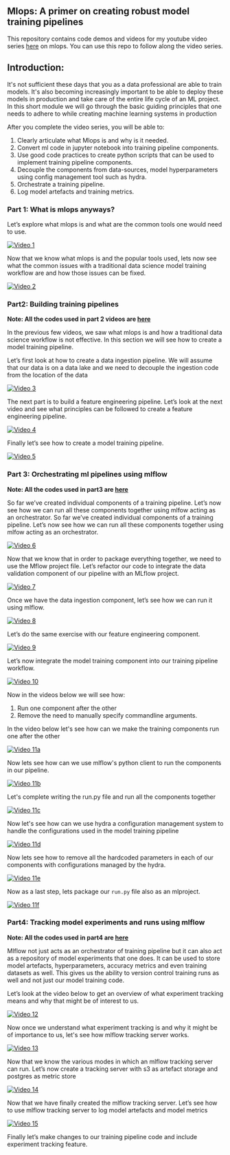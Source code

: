 ## Mlops: A primer on creating robust model training pipelines

This repository contains code demos and videos for my youtube video series [here](https://www.youtube.com/watch?v=fM_4jWS0w00&list=PLH4UpMDxt47lN-vfaNtLrR0Kt3gK48QB5&index=1) on mlops. You can use this repo to follow along the video series. 

## Introduction:

It's not sufficient these days that you as a data professional are able to train models. It's also becoming increasingly important to be able to deploy these models in production and take care of the entire life cycle of an ML project. In this short module we will go through the basic guiding principles that one needs to adhere to while creating machine learning systems in production

After you complete the video series, you will be able to:

1. Clearly articulate what Mlops is and why is it needed.
2. Convert ml code in jupyter notebook into training pipeline components.
3. Use good code practices to create python scripts that can be used to implement training pipeline components.
4. Decouple the components from data-sources, model hyperparameters using config management tool such as hydra.
5. Orchestrate a training pipeline.
6. Log model artefacts and training metrics.

### Part 1: What is mlops anyways?

Let’s explore what mlops is and what are the common tools one would need to use.

[![Video 1](https://i9.ytimg.com/vi/fM_4jWS0w00/mq1.jpg?sqp=COSF9KgG-oaymwEmCMACELQB8quKqQMa8AEB-AH-CYAC0AWKAgwIABABGGUgZShlMA8=&rs=AOn4CLAP5Vz7iO-ge6DUgSUOaq1bLExR-w)](https://youtu.be/fM_4jWS0w00)

Now that we know what mlops is and the popular tools used, lets now see what the common issues with a traditional data science model training workflow are and how those issues can be fixed.   

[![Video 2](https://i9.ytimg.com/vi/5tXn2xYyX3w/mq1.jpg?sqp=COSF9KgG-oaymwEmCMACELQB8quKqQMa8AEB-AH-CYAC0AWKAgwIABABGGUgZShlMA8=&rs=AOn4CLAJz25w_Yb6vI8E7bFDgrN7PQNcHw)](https://youtu.be/5tXn2xYyX3w)

### Part2: Building training pipelines

**Note: All the codes used in part 2 videos are [here](./part2/)**

In the previous few videos, we saw what mlops is and how a traditional data science workflow is not effective. In this section we will see how to create a model training pipeline.

Let’s first look at how to create a data ingestion pipeline. We will assume that our data is on a data lake and we need to decouple the ingestion code from the location of the data

[![Video 3](https://i9.ytimg.com/vi/VfEceK2AbeY/mq1.jpg?sqp=CJCI9KgG-oaymwEmCMACELQB8quKqQMa8AEB-AH-CYAC0AWKAgwIABABGGUgZShlMA8=&rs=AOn4CLBVz1quebttUIod0ySXTjixIMZWtA)](https://youtu.be/VfEceK2AbeY)

The next part is to build a feature engineering pipeline. Let’s look at the next video and see what principles can be followed to create a feature engineering pipeline. 

[![Video 4](https://i9.ytimg.com/vi/xDoiWSHs7Y8/mq1.jpg?sqp=CLyK9KgG-oaymwEmCMACELQB8quKqQMa8AEB-AH-CYAC0AWKAgwIABABGGUgZShlMA8=&rs=AOn4CLC7CJVF33jgMlkqoEs5gaRbTchAVA)](https://www.youtube.com/watch?v=xDoiWSHs7Y8 "Video 4")

Finally let’s see how to create a model training pipeline.

[![Video 5](https://i9.ytimg.com/vi/zffaeWPl_bc/mq1.jpg?sqp=CLyK9KgG-oaymwEmCMACELQB8quKqQMa8AEB-AH-CYAC0AWKAgwIABABGGUgZShlMA8=&rs=AOn4CLDoO_RoVHpdULNI5ECUzpTBltV1Zg)](https://youtu.be/zffaeWPl_bc)



### Part 3: Orchestrating ml pipelines using mlflow

**Note: All the codes used in part3 are [here](./part3/)**

So far we’ve created individual components of a training pipeline. Let’s now see how we can run all these components together using mlfow acting as an orchestrator. So far we’ve created individual components of a training pipeline. Let’s now see how we can run all these components together using mlfow acting as an orchestrator. 

[![Video 6](https://i9.ytimg.com/vi/twgblvN9hIw/mq1.jpg?sqp=CLyK9KgG-oaymwEmCMACELQB8quKqQMa8AEB-AH-CYAC0AWKAgwIABABGGUgZShlMA8=&rs=AOn4CLDAgz1ioJVZejUuZQQQgj8zBroFPA)](https://youtu.be/twgblvN9hIw)

Now that we know that in order to package everything together, we need to use the Mflow project file. Let’s refactor our code to integrate the data validation component of our pipeline with an MLflow project.

[![Video 7](https://i9.ytimg.com/vi/-yH1jN5aJbA/mq1.jpg?sqp=COiM9KgG-oaymwEmCMACELQB8quKqQMa8AEB-AH-CYAC0AWKAgwIABABGGUgZShlMA8=&rs=AOn4CLC1h-TENeMcyfYeAnb3N-3-mUVlrg)](https://youtu.be/-yH1jN5aJbA)

Once we have the data ingestion component, let’s see how we can run it using mlflow.

[![Video 8](https://i9.ytimg.com/vi/14TSmbLB94o/mq2.jpg?sqp=CPCa9KgG-oaymwEmCMACELQB8quKqQMa8AEB-AH-CYAC0AWKAgwIABABGF4gXiheMA8%3D&rs=AOn4CLAEEggqVXrmPrRRrMSRzqnvVA6YvA&retry=4)](https://youtu.be/14TSmbLB94o)

Let’s do the same exercise with our feature engineering component.

[![Video 9](https://i9.ytimg.com/vi/J1gWyKBJ8Ew/mq1.jpg?sqp=CMif9KgG-oaymwEmCMACELQB8quKqQMa8AEB-AH-CYAC0AWKAgwIABABGGUgZShlMA8=&rs=AOn4CLCTmyNWJ4u_hS2wbkdfHcVfwrT6Yg)](https://youtu.be/J1gWyKBJ8Ew)

Let’s now integrate the model training component into our training pipeline workflow.

[![Video 10](https://i9.ytimg.com/vi/lRZubYQ1SzQ/mq1.jpg?sqp=CMif9KgG-oaymwEmCMACELQB8quKqQMa8AEB-AH-CYAC0AWKAgwIABABGGUgZShlMA8=&rs=AOn4CLCjjOVRy7sZlXIYODOEBklZXgKqqg)](https://youtu.be/lRZubYQ1SzQ)

Now in the videos below we will see how:
1. Run one component after the other
2. Remove the need to manually specify commandline arguments.

In the video below let's see how can we make the training components run one after the other

[![Video 11a](https://i9.ytimg.com/vi/hAOefBEzD0w/mq1.jpg?sqp=CPSh9KgG-oaymwEmCMACELQB8quKqQMa8AEB-AH-CYAC0AWKAgwIABABGGUgZShlMA8=&rs=AOn4CLBoElda46PRhvENpfYmBAzoRpm9Rw)](https://youtu.be/hAOefBEzD0w)

Now lets see how can we use mlflow's python client to run the components in our pipeline.

[![Video 11b](https://i9.ytimg.com/vi/gu_R6c30lmE/mq1.jpg?sqp=CKCk9KgG-oaymwEmCMACELQB8quKqQMa8AEB-AH-CYAC0AWKAgwIABABGGcgZyhnMA8=&rs=AOn4CLD9Ejt7ZTgNK4877PkOpHgJuzqcdw)](https://youtu.be/gu_R6c30lmE)

Let's complete writing the run.py file and run all the components together

[![Video 11c](https://i9.ytimg.com/vi/rtlm85u8xwk/mq1.jpg?sqp=CMym9KgG-oaymwEmCMACELQB8quKqQMa8AEB-AH-CYAC0AWKAgwIABABGGUgZShlMA8=&rs=AOn4CLDRBTqLQ47HCY1nOZxvSWo9Fhekwg)](https://youtu.be/rtlm85u8xwk)

Now let's see how can we use hydra a configuration management system to handle the configurations used in the model training pipeline

[![Video 11d](https://i9.ytimg.com/vi/BOY6kxbtzLU/mq1.jpg?sqp=CPio9KgG-oaymwEmCMACELQB8quKqQMa8AEB-AH-CYAC0AWKAgwIABABGGUgZShlMA8=&rs=AOn4CLCu5LDTWeZVJeu0g5GQZ5SfZtcX9A)](https://youtu.be/BOY6kxbtzLU)

Now lets see how to remove all the hardcoded parameters in each of our components with configurations managed by the hydra.

[![Video 11e](https://i9.ytimg.com/vi/GytDuRyj_E0/mq2.jpg?sqp=CKSv-6gG-oaymwEmCMACELQB8quKqQMa8AEB-AHUBoAC4AOKAgwIABABGGggaChoMA8%3D&rs=AOn4CLBiFNhZzz4O4vEnjGqYXmswPMfavA&retry=4)](https://youtu.be/GytDuRyj_E0)

Now as a last step, lets package our `run.py` file also as an mlproject. 

[![Video 11f](https://i9.ytimg.com/vi/qQNntfA8tLw/mq2.jpg?sqp=CNCx-6gG-oaymwEmCMACELQB8quKqQMa8AEB-AH-CYAC0AWKAgwIABABGGUgZShlMA8=&rs=AOn4CLCJxn8H0igUK7_bzo1sGgdG69QxkA)](https://youtu.be/qQNntfA8tLw)

### Part4: Tracking model experiments and runs using mlflow

**Note: All the codes used in part4 are [here](./part4/)**  

Mlflow not just acts as an orchestrator of training pipeline but it can also act as a repository of model experiments that one does. It can be used to store model artefacts, hyperparameters, accuracy metrics and even training datasets as well. This gives us the ability to version control training runs as well and not just our model training code.

Let’s look at the video below to get an overview of what experiment tracking means and why that might be of interest to us.

[![Video 12](https://i9.ytimg.com/vi/oH_k89pJkfI/mq1.jpg?sqp=CNCx-6gG-oaymwEmCMACELQB8quKqQMa8AEB-AH-CYAC0AWKAgwIABABGGUgZShlMA8=&rs=AOn4CLCuE3kWQBn0be8IoC1xQCgoMxaprw)](https://youtu.be/oH_k89pJkfI)

Now once we understand what experiment tracking is and why it might be of importance to us, let's see how mlflow tracking server works.

[![Video 13](https://i9.ytimg.com/vi/ryUPBjRVNmQ/mq1.jpg?sqp=CPyz-6gG-oaymwEmCMACELQB8quKqQMa8AEB-AH-CYAC0AWKAgwIABABGGUgZShlMA8=&rs=AOn4CLA0xFRfEuOy4T0NO1qNTTINZs1YtA)](https://youtu.be/ryUPBjRVNmQ)

Now that we know the various modes in which an mlflow tracking server can run. Let’s now create a tracking server with s3 as artefact storage and postgres as metric store

[![Video 14](https://i9.ytimg.com/vi/KvKXSgieSFE/mq2.jpg?sqp=CPyz-6gG-oaymwEmCMACELQB8quKqQMa8AEB-AH-CYAC0AWKAgwIABABGEggZShUMA8=&rs=AOn4CLCBSiFW6i5TRoYB6yI7dEp0x3gY1A)](https://youtu.be/KvKXSgieSFE)

Now that we have finally created the mlflow tracking server. Let’s see how to use mlflow tracking server to log model artefacts and model metrics

[![Video 15](https://i9.ytimg.com/vi/TvoDiWBMNFg/mq3.jpg?sqp=CPyz-6gG-oaymwEmCMACELQB8quKqQMa8AEB-AH-CYAC0AWKAgwIABABGGcgZyhnMA8=&rs=AOn4CLBebqhfxZPWMSI3nZWotAejT1qpLA)](https://youtu.be/TvoDiWBMNFg)

Finally let’s make changes to our training pipeline code and include experiment tracking feature.

[![]()]()